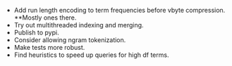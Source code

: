 - Add run length encoding to term frequencies before vbyte compression. **Mostly ones there.
- Try out multithreaded indexing and merging.
- Publish to pypi.
- Consider allowing ngram tokenization.
- Make tests more robust.
- Find heuristics to speed up queries for high df terms.
